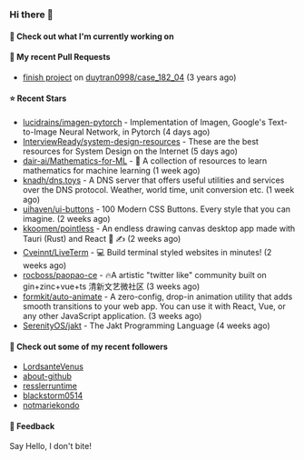 ### Hi there 👋

#### 👷 Check out what I'm currently working on

#### 🔨 My recent Pull Requests

- [finish project](https://github.com/duytran0998/case_182_04/pull/1) on [duytran0998/case_182_04](https://github.com/duytran0998/case_182_04) (3 years ago)

#### ⭐ Recent Stars

- [lucidrains/imagen-pytorch](https://github.com/lucidrains/imagen-pytorch) - Implementation of Imagen, Google&#39;s Text-to-Image Neural Network, in Pytorch (4 days ago)
- [InterviewReady/system-design-resources](https://github.com/InterviewReady/system-design-resources) - These are the best resources for System Design on the Internet (5 days ago)
- [dair-ai/Mathematics-for-ML](https://github.com/dair-ai/Mathematics-for-ML) - 🧮  A collection of resources to learn mathematics for machine learning (1 week ago)
- [knadh/dns.toys](https://github.com/knadh/dns.toys) - A DNS server that offers useful utilities and services over the DNS protocol. Weather, world time, unit conversion etc. (1 week ago)
- [uihaven/ui-buttons](https://github.com/uihaven/ui-buttons) - 100 Modern CSS Buttons. Every style that you can imagine. (2 weeks ago)
- [kkoomen/pointless](https://github.com/kkoomen/pointless) - An endless drawing canvas desktop app made with Tauri (Rust) and React 🎨 ✍️ (2 weeks ago)
- [Cveinnt/LiveTerm](https://github.com/Cveinnt/LiveTerm) - 💻 Build terminal styled websites in minutes! (2 weeks ago)
- [rocboss/paopao-ce](https://github.com/rocboss/paopao-ce) - 🔥A artistic &#34;twitter like&#34; community built on gin&#43;zinc&#43;vue&#43;ts 清新文艺微社区 (3 weeks ago)
- [formkit/auto-animate](https://github.com/formkit/auto-animate) - A zero-config, drop-in animation utility that adds smooth transitions to your web app. You can use it with React, Vue, or any other JavaScript application. (3 weeks ago)
- [SerenityOS/jakt](https://github.com/SerenityOS/jakt) - The Jakt Programming Language (4 weeks ago)

#### 👯 Check out some of my recent followers

- [LordsanteVenus](https://github.com/LordsanteVenus)
- [about-github](https://github.com/about-github)
- [resslerruntime](https://github.com/resslerruntime)
- [blackstorm0514](https://github.com/blackstorm0514)
- [notmariekondo](https://github.com/notmariekondo)

#### 💬 Feedback

Say Hello, I don't bite!